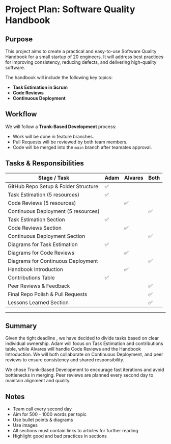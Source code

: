 # Project Plan: Software Quality Handbook

## Purpose
This project aims to create a practical and easy-to-use Software Quality Handbook for a small startup of 20 engineers. It will address best practices for improving consistency, reducing defects, and delivering high-quality software.

The handbook will include the following key topics:
- **Task Estimation in Scrum**
- **Code Reviews**
- **Continuous Deployment** 

## Workflow
We will follow a **Trunk-Based Development** process:
- Work will be done in feature branches.
- Pull Requests will be reviewed by both team members.
- Code will be merged into the `main` branch after teamates approval.

## Tasks & Responsibilities

| **Stage / Task** | **Adam** | **Alvares** | **Both** |
|------------------|----------|-------------|----------|
| GitHub Repo Setup & Folder Structure | ✅ | | |
| Task Estimation (5 resources) | ✅ | | |
| Code Reviews (5 resources) | | ✅ | |
| Continuous Deployment (5 resources) |  |  | ✅ |
| Task Estimation Section | ✅ | | |
| Code Reviews Section | | ✅ | |
| Continuous Deployment Section |  | | ✅ |
| Diagrams for Task Estimation | ✅ | | |
| Diagrams for Code Reviews | | ✅ | |
| Diagrams for Continuous Deployment | | | ✅ |
| Handbook Introduction | | ✅ | |
| Contributions Table | ✅ | | |
| Peer Reviews & Feedback | | | ✅ |
| Final Repo Polish & Pull Requests | | | ✅ |
| Lessons Learned Section |  | | ✅|

---

## Summary

Given the tight deadline , we have decided to divide tasks based on clear individual ownership. Adam will focus on Task Estimation and contributions table, while Alvares will handle Code Reviews and the Handbook Introduction. We will both collaborate on Continuous Deployment, and peer reviews to ensure consistency and shared responsibility.

We chose Trunk-Based Development to encourage fast iterations and avoid bottlenecks in merging. Peer reviews are planned every second day to maintain alignment and quality.


## Notes
- Team call every second day
- Aim for 500 - 1000 words per topic
- Use bullet points & diagrams
- Use images 
- All sections must contain links to articles for further reading
- Highlight good and bad practices in sections
